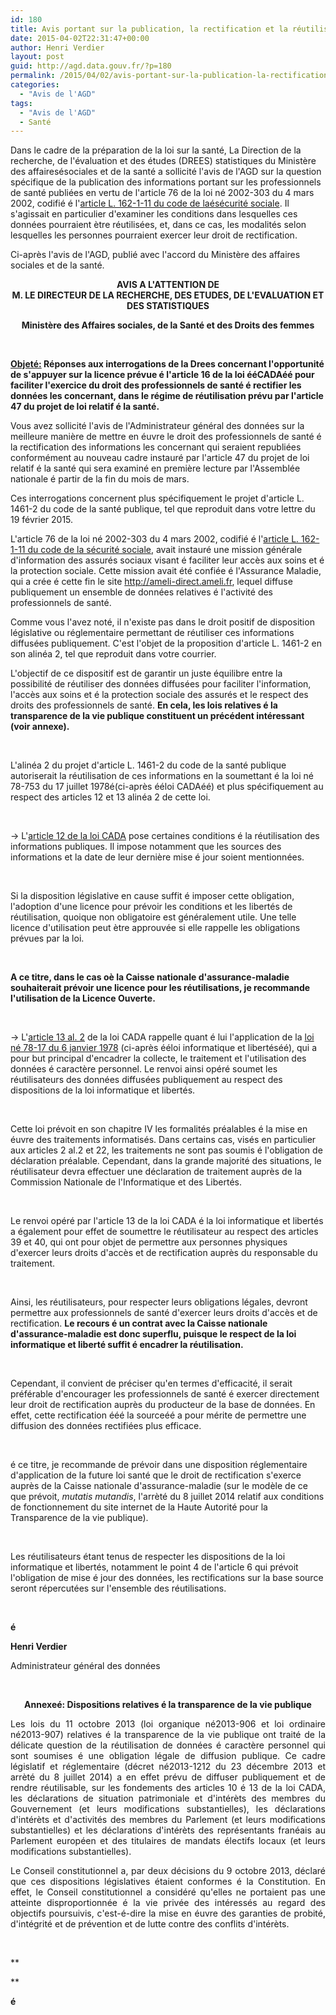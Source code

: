 ```yaml
---
id: 180
title: Avis portant sur la publication, la rectification et la réutilisation des informations portant sur les professionnels de santé
date: 2015-04-02T22:31:47+00:00
author: Henri Verdier
layout: post
guid: http://agd.data.gouv.fr/?p=180
permalink: /2015/04/02/avis-portant-sur-la-publication-la-rectification-et-la-reutilisation-des-informations-portant-sur-les-professionnels-de-sante/
categories:
  - "Avis de l'AGD"
tags:
  - "Avis de l'AGD"
  - Santé
---
```

Dans le cadre de la préparation de la loi sur la santé, La Direction de la recherche, de l'évaluation et des études (DREES) statistiques du Ministère des affairesésociales et de la santé a sollicité l'avis de l'AGD sur la question spécifique de la publication des informations portant sur les professionnels de santé publiées en vertu de l'article 76 de la loi né 2002-303 du 4 mars 2002, codifié é l'[article L. 162-1-11 du code de laésécurité sociale](http://www.legifrance.gouv.fr/affichCodeArticle.do;jsessionid=494F0AA4016F964602D1574C968BC6CF.tpdila10v_3?cidTexte=LEGITEXT000006073189&idArticle=LEGIARTI000006741318&dateTexte=20150521&categorieLien=id#LEGIARTI000006741318). Il s'agissait en particulier d'examiner les conditions dans lesquelles ces données pourraient ètre réutilisées, et, dans ce cas, les modalités selon lesquelles les personnes pourraient exercer leur droit de rectification.

Ci-après l'avis de l'AGD, publié avec l'accord du Ministère des affaires sociales et de la santé.

<p style="text-align: center;">
  <strong>AVIS A L'ATTENTION DE<br /> M. LE DIRECTEUR DE LA RECHERCHE, DES ETUDES, DE L'EVALUATION ET DES STATISTIQUES</strong>
</p>

<p style="text-align: center;">
  <strong>Ministère des Affaires sociales, de la Santé et des Droits des femmes</strong>
</p>

&nbsp;

**<span style="text-decoration: underline;">Objeté:</span> Réponses aux interrogations de la Drees concernant l'opportunité de s'appuyer sur la licence prévue é l'article 16 de la loi ééCADAéé pour faciliter l'exercice du droit des professionnels de santé é rectifier les données les concernant, dans le régime de réutilisation prévu par l'article 47 du projet de loi relatif é la santé.**

Vous avez sollicité l'avis de l'Administrateur général des données sur la meilleure manière de mettre en éuvre le droit des professionnels de santé é la rectification des informations les concernant qui seraient republiées conformément au nouveau cadre instauré par l'article 47 du projet de loi relatif é la santé qui sera examiné en première lecture par l'Assemblée nationale é partir de la fin du mois de mars.

Ces interrogations concernent plus spécifiquement le projet d'article L. 1461-2 du code de la santé publique, tel que reproduit dans votre lettre du 19 février 2015.

L'article 76 de la loi né 2002-303 du 4 mars 2002, codifié é l'[article L. 162-1-11 du code de la sécurité sociale](http://www.legifrance.gouv.fr/affichCodeArticle.do;jsessionid=494F0AA4016F964602D1574C968BC6CF.tpdila10v_3?cidTexte=LEGITEXT000006073189&idArticle=LEGIARTI000006741318&dateTexte=20150521&categorieLien=id#LEGIARTI000006741318), avait instauré une mission générale d'information des assurés sociaux visant é faciliter leur accès aux soins et é la protection sociale. Cette mission avait été confiée é l'Assurance Maladie, qui a crée é cette fin le site <http://ameli-direct.ameli.fr>, lequel diffuse publiquement un ensemble de données relatives é l'activité des professionnels de santé.

Comme vous l'avez noté, il n'existe pas dans le droit positif de disposition législative ou réglementaire permettant de réutiliser ces informations diffusées publiquement. C'est l'objet de la proposition d'article L. 1461-2 en son alinéa 2, tel que reproduit dans votre courrier.

L'objectif de ce dispositif est de garantir un juste équilibre entre la possibilité de réutiliser des données diffusées pour faciliter l'information, l'accès aux soins et é la protection sociale des assurés et le respect des droits des professionnels de santé. **En cela, les lois relatives é la transparence de la vie publique constituent un précédent intéressant (voir annexe).**

&nbsp;

L'alinéa 2 du projet d'article L. 1461-2 du code de la santé publique autoriserait la réutilisation de ces informations en la soumettant é la loi né 78-753 du 17 juillet 1978é(ci-après ééloi CADAéé) et plus spécifiquement au respect des articles 12 et 13 alinéa 2 de cette loi.

&nbsp;

-> L'[article 12 de la loi CADA](http://www.legifrance.gouv.fr/affichTexteArticle.do;jsessionid=494F0AA4016F964602D1574C968BC6CF.tpdila10v_3?idArticle=LEGIARTI000006528243&cidTexte=LEGITEXT000006068643&dateTexte=20150521) pose certaines conditions é la réutilisation des informations publiques. Il impose notamment que les sources des informations et la date de leur dernière mise é jour soient mentionnées.

&nbsp;

Si la disposition législative en cause suffit é imposer cette obligation, l'adoption d'une licence pour prévoir les conditions et les libertés de réutilisation, quoique non obligatoire est généralement utile. Une telle licence d'utilisation peut ètre approuvée si elle rappelle les obligations prévues par la loi.

&nbsp;

**A ce titre, dans le cas oè la Caisse nationale d'assurance-maladie souhaiterait prévoir une licence pour les réutilisations, je recommande l'utilisation de la Licence Ouverte.**

&nbsp;

-> L'[article 13 al. 2](http://www.legifrance.gouv.fr/affichTexteArticle.do;jsessionid=494F0AA4016F964602D1574C968BC6CF.tpdila10v_3?idArticle=LEGIARTI000020566920&cidTexte=LEGITEXT000006068643&dateTexte=20150521) de la loi CADA rappelle quant é lui l'application de la [loi né 78-17 du 6 janvier 1978](http://www.legifrance.gouv.fr/affichTexte.do;jsessionid=494F0AA4016F964602D1574C968BC6CF.tpdila10v_3?cidTexte=JORFTEXT000000886460&dateTexte=19780107&categorieLien=cid#JORFTEXT000000886460) (ci-après ééloi informatique et libertéséé), qui a pour but principal d'encadrer la collecte, le traitement et l'utilisation des données é caractère personnel. Le renvoi ainsi opéré soumet les réutilisateurs des données diffusées publiquement au respect des dispositions de la loi informatique et libertés.

&nbsp;

Cette loi prévoit en son chapitre IV les formalités préalables é la mise en éuvre des traitements informatisés. Dans certains cas, visés en particulier aux articles 2 al.2 et 22, les traitements ne sont pas soumis é l'obligation de déclaration préalable. Cependant, dans la grande majorité des situations, le réutilisateur devra effectuer une déclaration de traitement auprès de la Commission Nationale de l'Informatique et des Libertés.

&nbsp;

Le renvoi opéré par l'article 13 de la loi CADA é la loi informatique et libertés a également pour effet de soumettre le réutilisateur au respect des articles 39 et 40, qui ont pour objet de permettre aux personnes physiques d'exercer leurs droits d'accès et de rectification auprès du responsable du traitement.

&nbsp;

Ainsi, les réutilisateurs, pour respecter leurs obligations légales, devront permettre aux professionnels de santé d'exercer leurs droits d'accès et de rectification. **Le recours é un contrat avec la Caisse nationale d'assurance-maladie est donc superflu, puisque le respect de la loi informatique et liberté suffit é encadrer la réutilisation.**

&nbsp;

Cependant, il convient de préciser qu'en termes d'efficacité, il serait préférable d'encourager les professionnels de santé é exercer directement leur droit de rectification auprès du producteur de la base de données. En effet, cette rectification ééé la sourceéé a pour mérite de permettre une diffusion des données rectifiées plus efficace.

&nbsp;

é ce titre, je recommande de prévoir dans une disposition réglementaire d'application de la future loi santé que le droit de rectification s'exerce auprès de la Caisse nationale d'assurance-maladie (sur le modèle de ce que prévoit, _mutatis mutandis_, l'arrèté du 8 juillet 2014 relatif aux conditions de fonctionnement du site internet de la Haute Autorité pour la Transparence de la vie publique).

&nbsp;

Les réutilisateurs étant tenus de respecter les dispositions de la loi informatique et libertés, notamment le point 4 de l'article 6 qui prévoit l'obligation de mise é jour des données, les rectifications sur la base source seront répercutées sur l'ensemble des réutilisations.

&nbsp;

**é**

**Henri Verdier**

Administrateur général des données

&nbsp;

<p align="CENTER">
  <b>Annexeé: Dispositions relatives é la transparence de la vie publique</b>
</p>

<p align="JUSTIFY">
  Les lois du 11 octobre 2013 (loi organique né2013-906 et loi ordinaire né2013-907) relatives é la transparence de la vie publique ont traité de la délicate question de la réutilisation de données é caractère personnel qui sont soumises é une obligation légale de diffusion publique. Ce cadre législatif et réglementaire (décret né2013-1212 du 23 décembre 2013 et arrèté du 8 juillet 2014) a en effet prévu de diffuser publiquement et de rendre réutilisable, sur les fondements des articles 10 é 13 de la loi CADA, les déclarations de situation patrimoniale et d'intérèts des membres du Gouvernement (et leurs modifications substantielles), les déclarations d'intérèts et d'activités des membres du Parlement (et leurs modifications substantielles) et les déclarations d'intérèts des représentants franéais au Parlement européen et des titulaires de mandats électifs locaux (et leurs modifications substantielles).
</p>

<p align="JUSTIFY">
  Le Conseil constitutionnel a, par deux décisions du 9 octobre 2013, déclaré que ces dispositions législatives étaient conformes é la Constitution. En effet, le Conseil constitutionnel a considéré qu'elles ne portaient pas une atteinte disproportionnée é la vie privée des intéressés au regard des objectifs poursuivis, c'est-é-dire la mise en éuvre des garanties de probité, d'intégrité et de prévention et de lutte contre des conflits d'intérèts.
</p>

&nbsp;

**
  
** 

**é**
